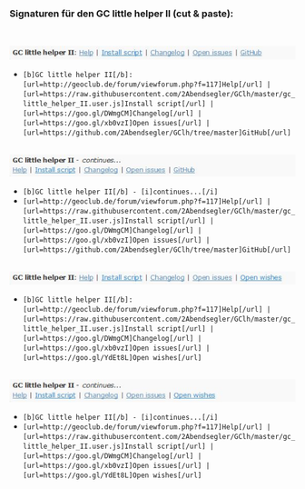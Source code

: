 ### Signaturen für den GC little helper II (cut & paste):<br>
<br>

<img src="../images/signature01.jpg" alt="signature01.jpg"><br>
* `[b]GC little helper II[/b]: [url=http://geoclub.de/forum/viewforum.php?f=117]Help[/url] | [url=https://raw.githubusercontent.com/2Abendsegler/GClh/master/gc_little_helper_II.user.js]Install script[/url] | [url=https://goo.gl/DWmgCM]Changelog[/url] | [url=https://goo.gl/xb0vzI]Open issues[/url] | [url=https://github.com/2Abendsegler/GClh/tree/master]GitHub[/url]`
<br><br>

<img src="../images/signature02.jpg" alt="signature02.jpg"><br>
* `[b]GC little helper II[/b] - [i]continues...[/i]`
* `[url=http://geoclub.de/forum/viewforum.php?f=117]Help[/url] | [url=https://raw.githubusercontent.com/2Abendsegler/GClh/master/gc_little_helper_II.user.js]Install script[/url] | [url=https://goo.gl/DWmgCM]Changelog[/url] | [url=https://goo.gl/xb0vzI]Open issues[/url] | [url=https://github.com/2Abendsegler/GClh/tree/master]GitHub[/url]`
<br><br>

<img src="../images/signature03.jpg" alt="signature03.jpg"><br>
* `[b]GC little helper II[/b]: [url=http://geoclub.de/forum/viewforum.php?f=117]Help[/url] | [url=https://raw.githubusercontent.com/2Abendsegler/GClh/master/gc_little_helper_II.user.js]Install script[/url] | [url=https://goo.gl/DWmgCM]Changelog[/url] | [url=https://goo.gl/xb0vzI]Open issues[/url] | [url=https://goo.gl/YdEt8L]Open wishes[/url]`
<br><br>

<img src="../images/signature04.jpg" alt="signature04.jpg"><br>
* `[b]GC little helper II[/b] - [i]continues...[/i]`
* `[url=http://geoclub.de/forum/viewforum.php?f=117]Help[/url] | [url=https://raw.githubusercontent.com/2Abendsegler/GClh/master/gc_little_helper_II.user.js]Install script[/url] | [url=https://goo.gl/DWmgCM]Changelog[/url] | [url=https://goo.gl/xb0vzI]Open issues[/url] | [url=https://goo.gl/YdEt8L]Open wishes[/url]`
